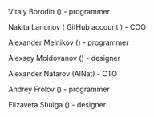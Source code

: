 Vitaly Borodin () - programmer

Nakita Larionov ( GitHub account ) - COO

Alexander Melnikov () - programmer

Alexsey Moldovanov () - designer

Alexander Natarov (AlNat) - CTO

Andrey Frolov () - programmer

Elizaveta Shulga () - designer
